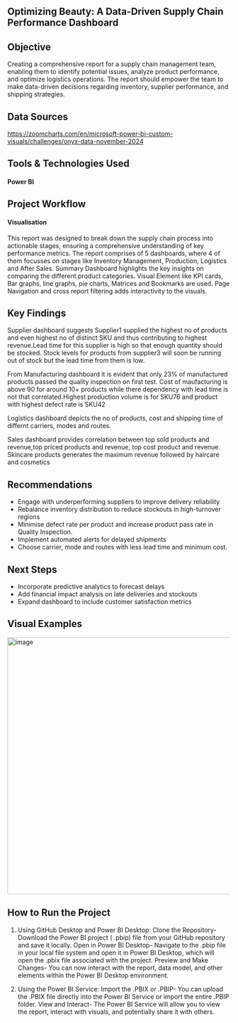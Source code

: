 
## Optimizing Beauty: A Data-Driven Supply Chain Performance Dashboard

##  Objective
Creating a comprehensive report for a supply chain management team, enabling them to identify potential issues, analyze product performance, and optimize logistics operations. The report should empower the team to make data-driven decisions regarding inventory, supplier performance, and shipping strategies.

##  Data Sources
https://zoomcharts.com/en/microsoft-power-bi-custom-visuals/challenges/onyx-data-november-2024


##  Tools & Technologies Used
#### Power BI

##  Project Workflow 

#### Visualisation
This report was designed to break down the supply chain process into actionable stages, ensuring a comprehensive understanding of key performance metrics. The report comprises of 5 dashboards, where 4 of them focusses on stages like Inventory Management, Production, Logistics and After Sales.
Summary Dashboard highlights the key insights on comparing the different product categories.
Visual Element like KPI cards, Bar graphs, line graphs, pie charts, Matrices and Bookmarks are used. Page Navigation and cross report filtering adds interactivity to the visuals.


##  Key Findings
Supplier dashboard suggests Supplier1 supplied the highest no of  products and even highest no of distinct SKU and thus contributing to highest revenue.Lead time for this supplier is high so that enough quantity should be stocked. Stock levels for products from supplier3 will soon be running out of stock but the lead time from them is low.

From Manufacturing dashboard it is evident that only 23% of manufactured products passed the quality inspection on first test. Cost of maufacturing is above 90 for around 10+ products while there dependency with lead time is not that correlated.Highest production volume is for SKU76 and product with highest defect rate is SKU42

Logistics dashboard depicts the no of products, cost and shipping time of differnt carriers, modes and routes.

Sales dashboard provides correlation between top sold products and revenue,top priced products and revenue, top cost product and revenue.
Skincare products generates the maximum revenue followed by haircare and cosmetics


##  Recommendations

* Engage with underperforming suppliers to improve delivery reliability
* Rebalance inventory distribution to reduce stockouts in high-turnover regions
* Minimise defect rate per product and increase product pass rate in Quality Inspection.
* Implement automated alerts for delayed shipments
* Choose carrier, mode and routes with less lead time and minimum cost.



##  Next Steps

* Incorporate predictive analytics to forecast delays
* Add financial impact analysis on late deliveries and stockouts
* Expand dashboard to include customer satisfaction metrics


##  Visual Examples
<img width="578" alt="image" src="https://github.com/user-attachments/assets/554c81cf-7cef-48d7-81f2-ad3261e264c9" />



##  How to Run the Project

1. Using GitHub Desktop and Power BI Desktop:
Clone the Repository-
Download the Power BI project ( .pbip) file from your GitHub repository and save it locally. 
Open in Power BI Desktop-
Navigate to the .pbip file in your local file system and open it in Power BI Desktop, which will open the .pbix file associated with the project. 
Preview and Make Changes-
You can now interact with the report, data model, and other elements within the Power BI Desktop environment.

2. Using the Power BI Service:
Import the .PBIX or .PBIP-
You can upload the .PBIX file directly into the Power BI Service or import the entire .PBIP folder. 
View and Interact-
The Power BI Service will allow you to view the report, interact with visuals, and potentially share it with others. 
